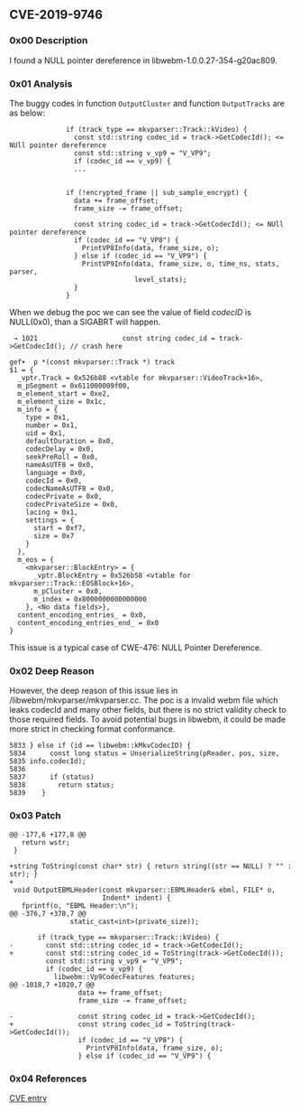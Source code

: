 ## CVE-2019-9746

### 0x00 Description

I found a NULL pointer dereference in libwebm-1.0.0.27-354-g20ac809.

### 0x01 Analysis

The buggy codes in function `OutputCluster` and function `OutputTracks` are as below:

```
              if (track_type == mkvparser::Track::kVideo) {
                const std::string codec_id = track->GetCodecId(); <= NUll pointer dereference
                const std::string v_vp9 = "V_VP9";
                if (codec_id == v_vp9) {
                ...
        
        
 			  if (!encrypted_frame || sub_sample_encrypt) {
                data += frame_offset;
                frame_size -= frame_offset;

                const string codec_id = track->GetCodecId(); <= NUll pointer dereference
                if (codec_id == "V_VP8") {
                  PrintVP8Info(data, frame_size, o);
                } else if (codec_id == "V_VP9") {
                  PrintVP9Info(data, frame_size, o, time_ns, stats, parser,
                               level_stats);
                }
              }
```

When we debug the poc we can see the value of field *codecID* is NULL(0x0), than a SIGABRT will happen.

```
 → 1021                     const string codec_id = track->GetCodecId(); // crash here

gef➤  p *(const mkvparser::Track *) track
$1 = {
  _vptr.Track = 0x526b88 <vtable for mkvparser::VideoTrack+16>, 
  m_pSegment = 0x611000009f00, 
  m_element_start = 0xe2, 
  m_element_size = 0x1c, 
  m_info = {
    type = 0x1, 
    number = 0x1, 
    uid = 0x1, 
    defaultDuration = 0x0, 
    codecDelay = 0x0, 
    seekPreRoll = 0x0, 
    nameAsUTF8 = 0x0, 
    language = 0x0, 
    codecId = 0x0, 
    codecNameAsUTF8 = 0x0, 
    codecPrivate = 0x0, 
    codecPrivateSize = 0x0, 
    lacing = 0x1, 
    settings = {
      start = 0xf7, 
      size = 0x7
    }
  }, 
  m_eos = {
    <mkvparser::BlockEntry> = {
      _vptr.BlockEntry = 0x526b58 <vtable for mkvparser::Track::EOSBlock+16>, 
      m_pCluster = 0x0, 
      m_index = 0x8000000000000000
    }, <No data fields>}, 
  content_encoding_entries_ = 0x0, 
  content_encoding_entries_end_ = 0x0
}
```

This issue is a typical case of CWE-476: NULL Pointer Dereference.

### 0x02 Deep Reason

However, the deep reason of this issue lies in /libwebm/mkvparser/mkvparser.cc. The poc is a invalid webm file which leaks codecId and many other fields, but there is no strict validity check to those required fields. To avoid potential bugs in libwebm, it could be made more strict in checking format conformance.

```
5833 } else if (id == libwebm::kMkvCodecID) {
5834      const long status = UnserializeString(pReader, pos, size, 
5835 info.codecId);
5836
5837      if (status)
5838        return status;
5839    }

```

### 0x03 Patch

```
@@ -177,6 +177,8 @@
   return wstr;
 }
 
+string ToString(const char* str) { return string((str == NULL) ? "" : str); }
+
 void OutputEBMLHeader(const mkvparser::EBMLHeader& ebml, FILE* o,
                       Indent* indent) {
   fprintf(o, "EBML Header:\n");
@@ -376,7 +378,7 @@
               static_cast<int>(private_size));
 
       if (track_type == mkvparser::Track::kVideo) {
-        const std::string codec_id = track->GetCodecId();
+        const std::string codec_id = ToString(track->GetCodecId());
         const std::string v_vp9 = "V_VP9";
         if (codec_id == v_vp9) {
           libwebm::Vp9CodecFeatures features;
@@ -1018,7 +1020,7 @@
                 data += frame_offset;
                 frame_size -= frame_offset;
 
-                const string codec_id = track->GetCodecId();
+                const string codec_id = ToString(track->GetCodecId());
                 if (codec_id == "V_VP8") {
                   PrintVP8Info(data, frame_size, o);
                 } else if (codec_id == "V_VP9") {
```



### 0x04 References

[CVE entry](http://cve.mitre.org/cgi-bin/cvename.cgi?name=CVE-2019-9746)















